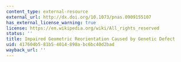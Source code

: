 ```yaml
---
content_type: external-resource
external_url: http://dx.doi.org/10.1073/pnas.0909155107
has_external_license_warning: true
license: https://en.wikipedia.org/wiki/All_rights_reserved
status: ''
title: Impaired Geometric Reorientation Caused by Genetic Defect
uid: 417604b5-81b5-4014-898a-bc6bc40d2bad
wayback_url: ''
---
```


